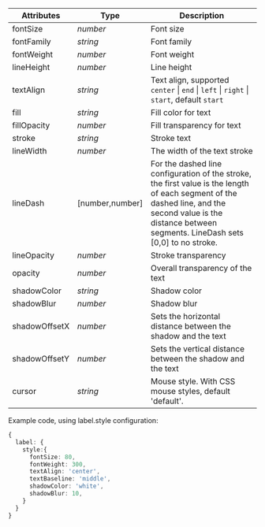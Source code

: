 <!--文本样式-->

| Attributes    | Type            | Description                                                                                                  |
| ------------- | --------------- | ------------------------------------------------------------------------------------------------------------ |
| fontSize      | _number_        | Font size                                                                                                    |
| fontFamily    | _string_        | Font family                                                                                                  |
| fontWeight    | _number_        | Font weight                                                                                                  |
| lineHeight    | _number_        | Line height                                                                                                  |
| textAlign     | _string_        | Text align, supported `center` \| `end` \| `left` \| `right` \| `start`, default `start`   |
| fill          | _string_        | Fill color for text                                                                                          |
| fillOpacity   | _number_        | Fill transparency for text                                                                                   |
| stroke        | _string_        | Stroke text                                                                                                  |
| lineWidth     | _number_        | The width of the text stroke                                                                                 |
| lineDash      | [number,number] | For the dashed line configuration of the stroke, the first value is the length of each segment of the dashed line, and the second value is the distance between segments. LineDash sets [0,0] to no stroke. |
| lineOpacity   | _number_        | Stroke transparency                                                                                          |
| opacity       | _number_        | Overall transparency of the text                                                                             |
| shadowColor   | _string_        | Shadow color                                                                                                 |
| shadowBlur    | _number_        | Shadow blur                                                                                                  |
| shadowOffsetX | _number_        | Sets the horizontal distance between the shadow and the text                                                 |
| shadowOffsetY | _number_        | Sets the vertical distance between the shadow and the text                                                   |
| cursor        | _string_        | Mouse style. With CSS mouse styles, default 'default'.                                                       |

Example code, using label.style configuration:

```ts
{
  label: {
    style:{
      fontSize: 80,
      fontWeight: 300,
      textAlign: 'center',
      textBaseline: 'middle',
      shadowColor: 'white',
      shadowBlur: 10,
    }
  }
}
```
